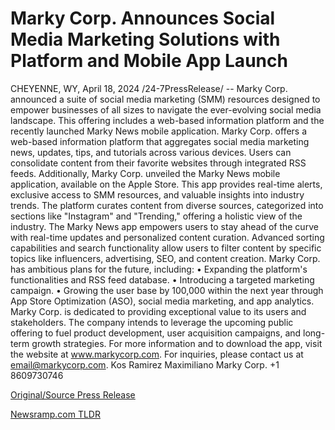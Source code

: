 # Marky Corp. Announces Social Media Marketing Solutions with Platform and Mobile App Launch

CHEYENNE, WY, April 18, 2024 /24-7PressRelease/ -- Marky Corp. announced a suite of social media marketing (SMM) resources designed to empower businesses of all sizes to navigate the ever-evolving social media landscape. This offering includes a web-based information platform and the recently launched Marky News mobile application.  Marky Corp. offers a web-based information platform that aggregates social media marketing news, updates, tips, and tutorials across various devices. Users can consolidate content from their favorite websites through integrated RSS feeds. Additionally, Marky Corp. unveiled the Marky News mobile application, available on the Apple Store. This app provides real-time alerts, exclusive access to SMM resources, and valuable insights into industry trends.  The platform curates content from diverse sources, categorized into sections like "Instagram" and "Trending," offering a holistic view of the industry.  The Marky News app empowers users to stay ahead of the curve with real-time updates and personalized content curation. Advanced sorting capabilities and search functionality allow users to filter content by specific topics like influencers, advertising, SEO, and content creation.  Marky Corp. has ambitious plans for the future, including:  •	Expanding the platform's functionalities and RSS feed database. •	Introducing a targeted marketing campaign. •	Growing the user base by 100,000 within the next year through App Store Optimization (ASO), social media marketing, and app analytics.  Marky Corp. is dedicated to providing exceptional value to its users and stakeholders. The company intends to leverage the upcoming public offering to fuel product development, user acquisition campaigns, and long-term growth strategies.  For more information and to download the app, visit the website at www.markycorp.com.  For inquiries, please contact us at email@markycorp.com.  Kos Ramirez Maximiliano Marky Corp.  +1 8609730746 

[Original/Source Press Release](https://www.24-7pressrelease.com/press-release/510090/marky-corp-announces-social-media-marketing-solutions-with-platform-and-mobile-app-launch) 

[Newsramp.com TLDR](https://newsramp.com/None) 